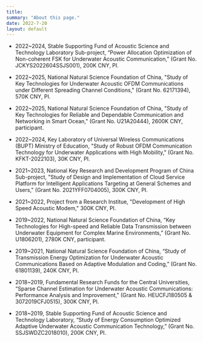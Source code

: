 ```yaml
---
title: 
summary: "About this page."
date: 2022-7-20
layout: default
---
```

* 2022~2024, Stable Supporting Fund of Acoustic Science and Technology Laboratory Sub-project, “Power Allocation Optimization of Non-coherent FSK for Underwater Acoustic Communication,” (Grant No. JCKYS2022604SSJS001), 200K CNY, PI.

* 2022~2025, National Natural Science Foundation of China, "Study of Key Technologies for Underwater Acoustic OFDM Communications under Different Spreading Channel Conditions," (Grant No. 62171394), 570K CNY, PI.

* 2022~2025, National Natural Science Foundation of China, "Study of Key Technologies for Reliable and Dependable Communication and Networking in Smart Ocean," (Grant No. U21A20444), 2600K CNY, participant.

* 2022~2024, Key Laboratory of Universal Wireless Communications (BUPT) Ministry of Education, "Study of Robust OFDM Communication Technology for Underwater Applications with High Mobility," (Grant No. KFKT-2022103), 30K CNY, PI.

* 2021~2023, National Key Research and Development Program of China Sub-project, "Study of Design and Implementation of Cloud Service Platform for Intelligent Applications Targeting at General Schemes and Users," (Grant No. 2021YFF0704005), 300K CNY, PI.

* 2021~2022, Project from a Research Institue, "Development of High Speed Acoustic Modem," 300K CNY, PI.

* 2019~2022, National Natural Science Foundation of China, “Key Technologies for High-speed and Reliable Data Transmission between Underwater Equipment for Complex Marine Environments,” (Grant No. U1806201), 2780K CNY, participant.

* 2019~2021, National Natural Science Foundation of China, “Study of Transmission Energy Optimization for Underwater Acoustic Communications Based on Adaptive Modulation and Coding,” (Grant No. 61801139), 240K CNY, PI.

* 2018~2019, Fundamental Research Funds for the Central Universities, “Sparse Channel Estimation for Underwater Acoustic Communications: Performance Analysis and Improvement,” (Grant No. HEUCFJ180505 & 3072019CFJ0515), 300K CNY, PI.

* 2018~2019, Stable Supporting Fund of Acoustic Science and Technology Laboratory, “Study of Energy Consumption Optimized Adaptive Underwater Acoustic Communication Technology,” (Grant No. SSJSWDZC2018010), 200K CNY, PI.
